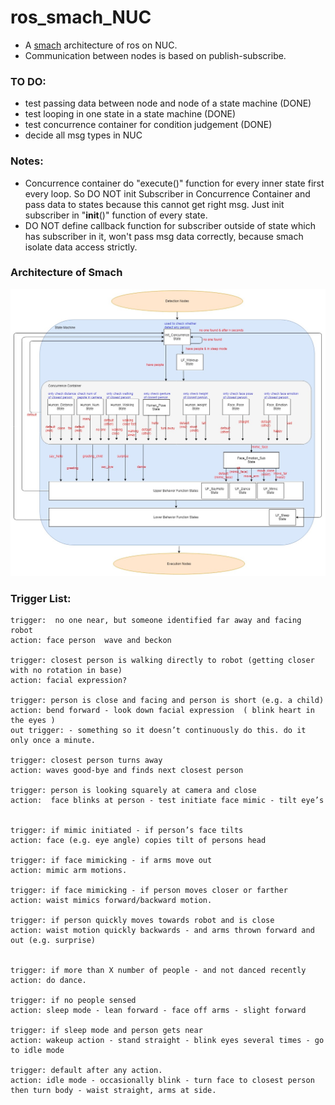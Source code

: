 # ros_smach_NUC
* A [smach](http://wiki.ros.org/smach) architecture of ros on NUC.
* Communication between nodes is based on publish-subscribe.

### TO DO:
* test passing data between node and node of a state machine (DONE)
* test looping in one state in a state machine (DONE)
* test concurrence container for condition judgement (DONE)
* decide all msg types in NUC

### Notes:
* Concurrence container do "execute()" function for every inner state first every loop. So DO NOT init Subscriber in Concurrence Container and pass data to states because this cannot get right msg. Just init subscriber in "__init__()" function of every state.
* DO NOT define callback function for subscriber outside of state which has subscriber in it, won't pass msg data correctly, because smach isolate data access strictly.

### Architecture of Smach
![smach architecture](https://github.com/GuoyaoShen/ros_smach_NUC/blob/master/smach_picture/smach_v2.2.jpg "smach architecture")

### Trigger List:
    trigger:  no one near, but someone identified far away and facing robot
    action: face person  wave and beckon

    trigger: closest person is walking directly to robot (getting closer with no rotation in base)
    action: facial expression?

    trigger: person is close and facing and person is short (e.g. a child)
    action: bend forward - look down facial expression  ( blink heart in the eyes )
    out trigger: - something so it doesn’t continuously do this. do it only once a minute.

    trigger: closest person turns away
    action: waves good-bye and finds next closest person

    trigger: person is looking squarely at camera and close
    action:  face blinks at person - test initiate face mimic - tilt eye’s


    trigger: if mimic initiated - if person’s face tilts
    action: face (e.g. eye angle) copies tilt of persons head

    trigger: if face mimicking - if arms move out
    action: mimic arm motions.

    trigger: if face mimicking - if person moves closer or farther
    action: waist mimics forward/backward motion.

    trigger: if person quickly moves towards robot and is close
    action: waist motion quickly backwards - and arms thrown forward and out (e.g. surprise)


    trigger: if more than X number of people - and not danced recently
    action: do dance.

    trigger: if no people sensed
    action: sleep mode - lean forward - face off arms - slight forward

    trigger: if sleep mode and person gets near
    action: wakeup action - stand straight - blink eyes several times - go to idle mode

    trigger: default after any action.
    action: idle mode - occasionally blink - turn face to closest person then turn body - waist straight, arms at side.
